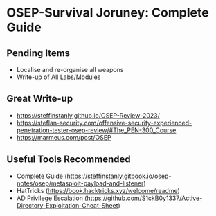 # OSEP-Survival Joruney: Complete Guide

## Pending Items
- Localise and re-organise all weapons
- Write-up of All Labs/Modules

## Great Write-up
- https://steffinstanly.github.io/OSEP-Review-2023/
- https://steflan-security.com/offensive-security-experienced-penetration-tester-osep-review/#The_PEN-300_Course
- https://marmeus.com/post/OSEP

## Useful Tools Recommended
- Complete Guide (https://steffinstanly.gitbook.io/osep-notes/osep/metasploit-payload-and-listener)
- HatTricks (https://book.hacktricks.xyz/welcome/readme)
- AD Privilege Escalation (https://github.com/S1ckB0y1337/Active-Directory-Exploitation-Cheat-Sheet)
